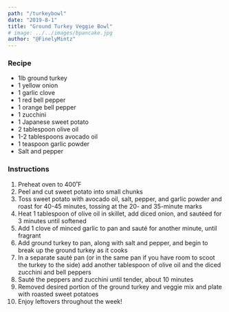 ```yaml
---
path: "/turkeybowl"
date: "2019-8-1"
title: "Ground Turkey Veggie Bowl" 
# image: ../../images/bpancake.jpg
author: "@FinelyMintz"
---
```


### Recipe 

*	1lb ground turkey
*	1 yellow onion
*	1 garlic clove
*	1 red bell pepper
*	1 orange bell pepper
*	1 zucchini
*	1 Japanese sweet potato
*	2 tablespoon olive oil
*	1-2 tablespoons avocado oil
*	1 teaspoon garlic powder
*	Salt and pepper


### Instructions 

1.	Preheat oven to 400˚F
2.	Peel and cut sweet potato into small chunks
3.	Toss sweet potato with avocado oil, salt, pepper, and garlic powder and roast for 40-45 minutes, tossing at the 20- and 35-minute marks 
4.	Heat 1 tablespoon of olive oil in skillet, add diced onion, and sautéed for 3 minutes until softened
5.	Add 1 clove of minced garlic to pan and sauté for another minute, until fragrant
6.	Add ground turkey to pan, along with salt and pepper, and begin to break up the ground turkey as it cooks
7.	In a separate sauté pan (or in the same pan if you have room to scoot the turkey to the side) add another tablespoon of olive oil and the diced zucchini and bell peppers
8.	Sauté the peppers and zucchini until tender, about 10 minutes
9.	Removed desired portion of the ground turkey and veggie mix and plate with roasted sweet potatoes
10.	Enjoy leftovers throughout the week! 
